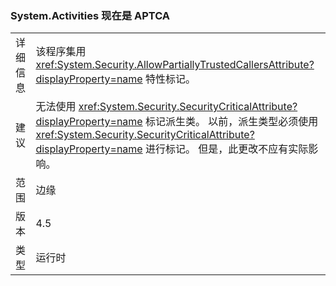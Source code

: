 ### <a name="systemactivities-is-now-aptca"></a>System.Activities 现在是 APTCA

|   |   |
|---|---|
|详细信息|该程序集用 <xref:System.Security.AllowPartiallyTrustedCallersAttribute?displayProperty=name> 特性标记。|
|建议|无法使用 <xref:System.Security.SecurityCriticalAttribute?displayProperty=name> 标记派生类。 以前，派生类型必须使用 <xref:System.Security.SecurityCriticalAttribute?displayProperty=name> 进行标记。 但是，此更改不应有实际影响。|
|范围|边缘|
|版本|4.5|
|类型|运行时|

